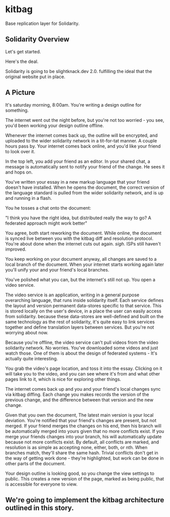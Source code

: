 # kitbag

Base replication layer for Solidarity.

## Solidarity Overview

Let's get started.

Here's the deal.

Solidarity is going to be slightknack.dev 2.0.
fulfilling the ideal that the original website put in place.

## A Picture

It's saturday morning, 8:00am. You're writing a design outline for something.

The internet went out the night before, but you're not too worried - you see, you'd been working your design outline offline.

Whenever the internet comes back up, the outline will be encrypted, and uploaded to the wider solidarity network in a tit-for-tat manner. A couple hours pass by. Your internet comes back online, and you'd like your friend to look over it.

In the top left, you add your friend as an editor. In your shared chat, a message is automatically sent to notify your friend of the change. He sees it and hops on.

You've written your essay in a new markup language that your friend doesn't have installed. When he opens the document, the correct version of the language standard is pulled from the wider solidarity network, and is up and running in a flash.

You he tosses a chat onto the document:

"I think you have the right idea, but distributed really the way to go? A federated approach might work better"

You agree, both start reworking the document. While online, the document is synced live between you with the kitbag diff and resolution protocol. You're about done when the internet cuts out again. *sigh*. ISPs still haven't improved.

You keep working on your document anyway, all changes are saved to a local branch of the document. When your internet starts working again later you'll unify your and your friend's local branches.

You've polished what you can, but the internet's still not up. You open a video service.

The video service is an application, writing in a general purpose overarching language, that runs inside solidarity itself. Each service defines the layout and version permanent data-stores specific to that service. This is stored locally on the user's device, in a place the user can easily access from solidarity. because these data-stores are well-defined and built on the same technology as the rest of solidarity, it's quite easy to link services together and define translation layers between services. But you're not worrying about now.

Because you're offline, the video service can't pull videos from the video solidarity network. No worries. You've downloaded some videos and just watch those. One of them is about the design of federated systems - It's actually quite interesting.

You grab the video's page location, and toss it into the essay. Clicking on it will take you to the video, and you can see where it's from and what other pages link to it, which is nice for exploring other things.

The internet comes back up and you and your friend's local changes sync via kitbag diffing. Each change you makes records the version of the previous change, and the difference between that version and the new change.

Given that you own the document, The latest main version is your local deviation. You're notified that your friend's changes are present, but not merged. If your friend merges the changes on his end, then his branch will be automatically merged into yours given that no more conflicts exist. If you merge your friends changes into your branch, his will automatically update because not more conflicts exist. By default, all conflicts are marked, and resolution is as simple as accepting none, either, both, or nth. When branches match, they'll share the same hash. Trivial conflicts don't get in the way of getting work done - they're highlighted, but work can be done in other parts of the document.

Your design outline is looking good, so you change the view settings to public. This creates a new version of the page, marked as being public, that is accessible for everyone to view.

## We're going to implement the kitbag architecture outlined in this story.
